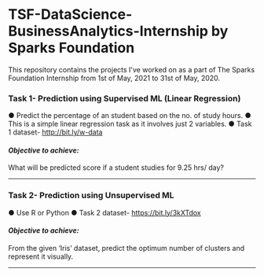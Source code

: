 # TSF-DataScience-BusinessAnalytics-Internship by Sparks Foundation

This repository contains the projects I've worked on as a part of The Sparks Foundation Internship from 1st of May, 2021 to 31st of May, 2020.

### Task 1- Prediction using Supervised ML (Linear Regression)
● Predict the percentage of an student based on the no. of study hours.
● This is a simple linear regression task as it involves just 2 variables.
● Task 1 dataset- http://bit.ly/w-data

#### *Objective to achieve:*
What will be predicted score if a student studies for 9.25 hrs/ day?

___________________________________________________________________________________

### Task 2- Prediction using Unsupervised ML
● Use R or Python
● Task 2 dataset- https://bit.ly/3kXTdox

#### *Objective to achieve:*
From the given ‘Iris’ dataset, predict the optimum number of clusters and represent it visually.

___________________________________________________________________________________





